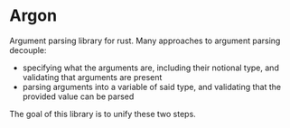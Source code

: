 # Argon

Argument parsing library for rust.
Many approaches to argument parsing decouple:
 - specifying what the arguments are, including their notional type,
   and validating that arguments are present
 - parsing arguments into a variable of said type, and validating
   that the provided value can be parsed

The goal of this library is to unify these two steps.
